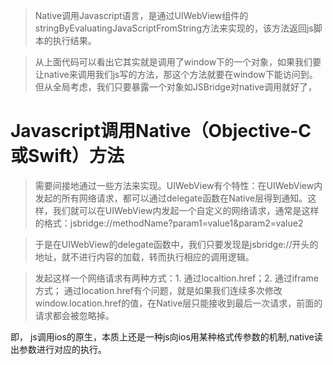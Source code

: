 > Native调用Javascript语言，是通过UIWebView组件的stringByEvaluatingJavaScriptFromString方法来实现的，该方法返回js脚本的执行结果。

> 从上面代码可以看出它其实就是调用了window下的一个对象，如果我们要让native来调用我们js写的方法，那这个方法就要在window下能访问到。但从全局考虑，我们只要暴露一个对象如JSBridge对native调用就好了，

# Javascript调用Native（Objective-C或Swift）方法
> 需要间接地通过一些方法来实现。UIWebView有个特性：在UIWebView内发起的所有网络请求，都可以通过delegate函数在Native层得到通知。这样，我们就可以在UIWebView内发起一个自定义的网络请求，通常是这样的格式：jsbridge://methodName?param1=value1&param2=value2

> 于是在UIWebView的delegate函数中，我们只要发现是jsbridge://开头的地址，就不进行内容的加载，转而执行相应的调用逻辑。

> 发起这样一个网络请求有两种方式：1. 通过localtion.href；2. 通过iframe方式； 通过location.href有个问题，就是如果我们连续多次修改window.location.href的值，在Native层只能接收到最后一次请求，前面的请求都会被忽略掉。

即， js调用ios的原生，本质上还是一种js向ios用某种格式传参数的机制,native读出参数进行对应的执行。